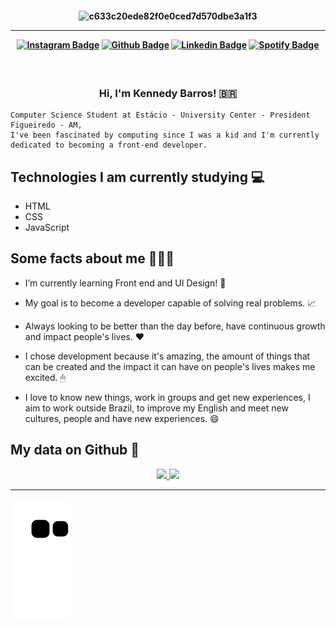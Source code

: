 <h4 align="center">
 
![c633c20ede82f0e0ced7d570dbe3a1f3](https://user-images.githubusercontent.com/70382532/138322189-2db8df52-9dcb-40a0-88a8-c365466bd33d.gif)

<hr>


[![Instagram Badge](https://img.shields.io/badge/-instagram-red?style=for-the-badge&logo=instagram&logoColor=white&link=https://github.com/kennedybarros)](https://www.instagram.com/k3nnedybarros/)
[![Github Badge](https://img.shields.io/badge/dev.to-0A0A0A?style=for-the-badge&logo=dev.to&logoColor=white&link=https://github.com/kennedybarros)](https://dev.to/kennedybarros)
[![Linkedin Badge](https://img.shields.io/badge/-Linkedin-blue?style=for-the-badge&logo=Linkedin&logoColor=white&link=https://github.com/kennedybarros)](https://www.linkedin.com/in/kennedybarros/)
[![Spotify Badge](https://img.shields.io/badge/-Spotify-3bb34b?style=for-the-badge&logo=Spotify&logoColor=161f16&link=https://github.com/kennedybarros)](https://open.spotify.com/user/21fq3nasocnaqpyzo2owvyggy)

</h4>

<h3 align="center">  <br>

Hi, I'm Kennedy Barros! 🇧🇷
<br>

</h3>

```
Computer Science Student at Estácio - University Center - President Figueiredo - AM,
I've been fascinated by computing since I was a kid and I'm currently dedicated to becoming a front-end developer.
```
## Technologies I am currently studying 💻

  - HTML
  - CSS
  - JavaScript


## Some facts about me 👨🏻‍💻

-  I’m currently learning Front end and UI Design! 🌳

- My goal is to become a developer capable of solving real problems. 📈

- Always looking to be better than the day before, have continuous growth and impact people's lives. ❤️

- I chose development because it's amazing, the amount of things that can be created and the impact it can have on people's lives makes me excited. 🖱

- I love to know new things, work in groups and get new experiences, I aim to work outside Brazil, to improve my English and meet new cultures, people and have new experiences. 😄


## My data on Github 🐙
<div align="center">
  <a href="https://github.com/kennedybarros">
  <img height="140em" src="https://github-readme-stats.vercel.app/api?username=kennedybarros&show_icons=true&theme=dark&include_all_commits=true&count_private=true"/>
  <img height="140em" src="https://github-readme-stats.vercel.app/api/top-langs/?username=kennedybarros&layout=compact&langs_count=7&theme=dark"/>
</div>
 
 <hr>

 ![Snake animation](https://github.com/kennedybarros/kennedybarros/blob/output/github-contribution-grid-snake.svg)
